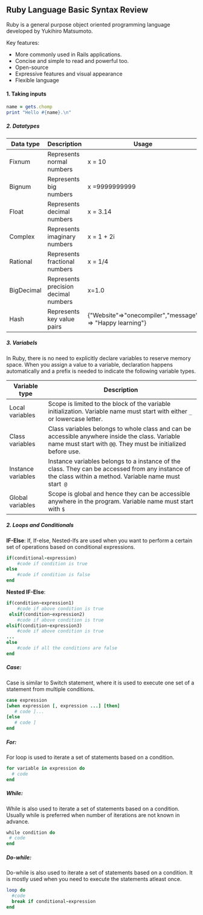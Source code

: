 ## Ruby Language Basic Syntax Review
Ruby is a general purpose object oriented programming language developed by Yukihiro Matsumoto.

Key features:

- More commonly used in Rails applications.
- Concise and simple to read and powerful too.
- Open-source
- Expressive features and visual appearance
- Flexible language

#### 1. Taking inputs

````ruby
name = gets.chomp               
print "Hello #{name}.\n" 
````

##### 2. Datatypes
| Data type	  | Description  | Usage  |
| ------------ | ------------ | ------------ |
| Fixnum  | Represents normal numbers	  |x = 10|
| Bignum  | Represents big numbers	  | x =9999999999|
|Float   | Represents decimal numbers	  |x = 3.14   |
| Complex  |Represents imaginary numbers	   |  x = 1 + 2i |
| Rational  | Represents fractional numbers	  | x = 1/4  |
| BigDecimal  | Represents precision decimal numbers	  | x=1.0  |
| Hash  |Represents key value pairs	   |{"Website"=>"onecompiler","message" => "Happy learning"}   |


##### 3. Variabels
In Ruby, there is no need to explicitly declare variables to reserve memory space. When you assign a value to a variable, declaration happens automatically and a prefix is needed to indicate the following variable types.

| Variable type	  | Description  |
| ------------ | ------------ |
|Local variables	   | Scope is limited to the block of the variable initialization. Variable name must start with either `_ ` or lowercase letter.  |
|Class variables	   |  Class variables belongs to whole class and can be accessible anywhere inside the class. Variable name must start with `@@`. They must be initialized before use. |
|Instance variables	   | Instance variables belongs to a instance of the class. They can be accessed from any instance of the class within a method. Variable name must start` @`  |
| Global variables	  | Scope is global and hence they can be accessible anywhere in the program. Variable name must start with `$`  |

##### 2. Loops and Conditionals


**IF-Else**: 
If, If-else, Nested-Ifs are used when you want to perform a certain set of operations based on conditional expressions.

````ruby
if(conditional-expression)  
    #code if condition is true  
else   
    #code if condition is false  
end 
````

**Nested IF-Else**: 

````ruby
if(condition-expression1)   
    #code if above condition is true  
 elsif(condition-expression2)  
    #code if above condition is true  
elsif(condition-expression3)   
    #code if above condition is true  
...  
else   
    #code if all the conditions are false  
end  
````

##### Case:
Case is similar to Switch statement, where it is used to execute one set of a statement from multiple conditions.

````ruby
case expression  
[when expression [, expression ...] [then]  
   # code ]...  
[else  
   # code ]  
end  
````
##### For:

For loop is used to iterate a set of statements based on a condition.

`````ruby
for variable in expression do   
  # code  
end
`````
##### While:

While is also used to iterate a set of statements based on a condition. Usually while is preferred when number of iterations are not known in advance.

`````ruby
while condition do   
 # code 
end  
`````
##### Do-while:
Do-while is also used to iterate a set of statements based on a condition. It is mostly used when you need to execute the statements atleast once.

`````ruby
loop do   
  #code  
  break if conditional-expression  
end 
`````
